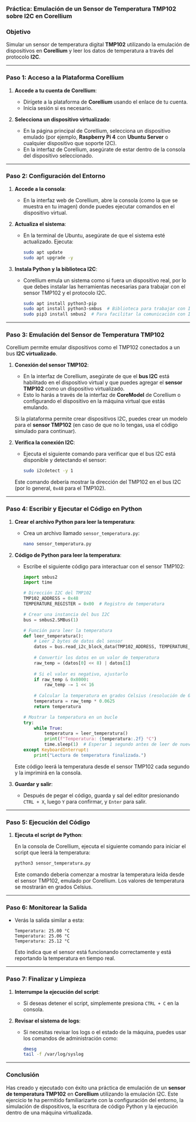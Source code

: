 
### **Práctica: Emulación de un Sensor de Temperatura TMP102 sobre I2C en Corellium**

### **Objetivo**

Simular un sensor de temperatura digital **TMP102** utilizando la emulación de dispositivos en **Corellium** y leer los datos de temperatura a través del protocolo **I2C**.

---

### **Paso 1: Acceso a la Plataforma Corellium**

1. **Accede a tu cuenta de Corellium**:

   * Dirígete a la plataforma de **Corellium** usando el enlace de tu cuenta.
   * Inicia sesión si es necesario.

2. **Selecciona un dispositivo virtualizado**:

   * En la página principal de Corellium, selecciona un dispositivo emulado (por ejemplo, **Raspberry Pi 4** con **Ubuntu Server** o cualquier dispositivo que soporte I2C).
   * En la interfaz de Corellium, asegúrate de estar dentro de la consola del dispositivo seleccionado.

---

### **Paso 2: Configuración del Entorno**

1. **Accede a la consola**:

   * En la interfaz web de Corellium, abre la consola (como la que se muestra en tu imagen) donde puedes ejecutar comandos en el dispositivo virtual.

2. **Actualiza el sistema**:

   * En la terminal de Ubuntu, asegúrate de que el sistema esté actualizado. Ejecuta:

     ```bash
     sudo apt update
     sudo apt upgrade -y
     ```

3. **Instala Python y la biblioteca I2C**:

   * Corellium emula un sistema como si fuera un dispositivo real, por lo que debes instalar las herramientas necesarias para trabajar con el sensor TMP102 y el protocolo I2C.

     ```bash
     sudo apt install python3-pip
     sudo apt install python3-smbus  # Biblioteca para trabajar con I2C
     sudo pip3 install smbus2  # Para facilitar la comunicación con I2C
     ```

---

### **Paso 3: Emulación del Sensor de Temperatura TMP102**

Corellium permite emular dispositivos como el TMP102 conectados a un bus **I2C virtualizado**.

1. **Conexión del sensor TMP102**:

   * En la interfaz de Corellium, asegúrate de que el **bus I2C** está habilitado en el dispositivo virtual y que puedes agregar el **sensor TMP102** como un dispositivo virtualizado.
   * Esto lo harás a través de la interfaz de **CoreModel** de Corellium o configurando el dispositivo en la máquina virtual que estás emulando.

   Si la plataforma permite crear dispositivos I2C, puedes crear un modelo para el **sensor TMP102** (en caso de que no lo tengas, usa el código simulado para continuar).

2. **Verifica la conexión I2C**:

   * Ejecuta el siguiente comando para verificar que el bus I2C está disponible y detectando el sensor:

     ```bash
     sudo i2cdetect -y 1
     ```

   Este comando debería mostrar la dirección del TMP102 en el bus I2C (por lo general, `0x48` para el TMP102).

---

### **Paso 4: Escribir y Ejecutar el Código en Python**

1. **Crear el archivo Python para leer la temperatura**:

   * Crea un archivo llamado `sensor_temperatura.py`:

     ```bash
     nano sensor_temperatura.py
     ```

2. **Código de Python para leer la temperatura**:

   * Escribe el siguiente código para interactuar con el sensor TMP102:

     ```python
     import smbus2
     import time

     # Dirección I2C del TMP102
     TMP102_ADDRESS = 0x48
     TEMPERATURE_REGISTER = 0x00  # Registro de temperatura

     # Crear una instancia del bus I2C
     bus = smbus2.SMBus(1)

     # Función para leer la temperatura
     def leer_temperatura():
         # Leer 2 bytes de datos del sensor
         datos = bus.read_i2c_block_data(TMP102_ADDRESS, TEMPERATURE_REGISTER, 2)
         
         # Convertir los datos en un valor de temperatura
         raw_temp = (datos[0] << 8) | datos[1]
         
         # Si el valor es negativo, ajustarlo
         if raw_temp & 0x8000:
             raw_temp -= 1 << 16
         
         # Calcular la temperatura en grados Celsius (resolución de 0.0625°C)
         temperatura = raw_temp * 0.0625
         return temperatura

     # Mostrar la temperatura en un bucle
     try:
         while True:
             temperatura = leer_temperatura()
             print(f"Temperatura: {temperatura:.2f} °C")
             time.sleep(1)  # Esperar 1 segundo antes de leer de nuevo
     except KeyboardInterrupt:
         print("Lectura de temperatura finalizada.")
     ```

   Este código leerá la temperatura desde el sensor TMP102 cada segundo y la imprimirá en la consola.

3. **Guardar y salir**:

   * Después de pegar el código, guarda y sal del editor presionando `CTRL + X`, luego `Y` para confirmar, y `Enter` para salir.

---

### **Paso 5: Ejecución del Código**

1. **Ejecuta el script de Python**:

   En la consola de Corellium, ejecuta el siguiente comando para iniciar el script que leerá la temperatura:

   ```bash
   python3 sensor_temperatura.py
   ```

   Este comando debería comenzar a mostrar la temperatura leída desde el sensor TMP102, emulado por Corellium. Los valores de temperatura se mostrarán en grados Celsius.

---

### **Paso 6: Monitorear la Salida**

* Verás la salida similar a esta:

  ```
  Temperatura: 25.00 °C
  Temperatura: 25.06 °C
  Temperatura: 25.12 °C
  ```

  Esto indica que el sensor está funcionando correctamente y está reportando la temperatura en tiempo real.

---

### **Paso 7: Finalizar y Limpieza**

1. **Interrumpe la ejecución del script**:

   * Si deseas detener el script, simplemente presiona `CTRL + C` en la consola.

2. **Revisar el sistema de logs**:

   * Si necesitas revisar los logs o el estado de la máquina, puedes usar los comandos de administración como:

     ```bash
     dmesg
     tail -f /var/log/syslog
     ```

---

### **Conclusión**

Has creado y ejecutado con éxito una práctica de emulación de un **sensor de temperatura TMP102** en **Corellium** utilizando la emulación I2C. Este ejercicio te ha permitido familiarizarte con la configuración del entorno, la simulación de dispositivos, la escritura de código Python y la ejecución dentro de una máquina virtualizada.


